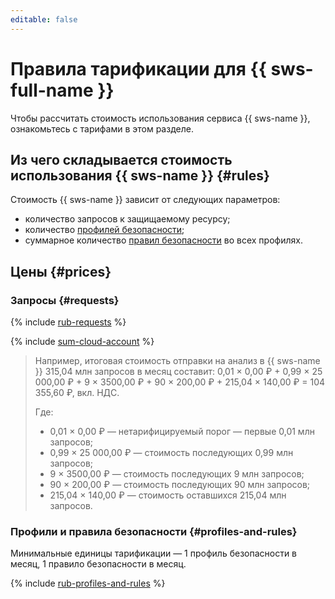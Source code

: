 ```yaml
---
editable: false
---
```


# Правила тарификации для {{ sws-full-name }}

Чтобы рассчитать стоимость использования сервиса {{ sws-name }}, ознакомьтесь с тарифами в этом разделе.

## Из чего складывается стоимость использования {{ sws-name }} {#rules}

Стоимость {{ sws-name }} зависит от следующих параметров:
* количество запросов к защищаемому ресурсу;
* количество [профилей безопасности](./concepts/profiles.md);
* суммарное количество [правил безопасности](./concepts/rules.md) во всех профилях.

## Цены {#prices}


### Запросы {#requests}


{% include [rub-requests](../_pricing/smartwebsecurity/rub-requests.md) %}

{% include [sum-cloud-account](../_includes/smartwebsecurity/sum-cloud-account.md) %}

> Например, итоговая стоимость отправки на анализ в {{ sws-name }} 315,04 млн запросов в месяц составит: 
> 0,01 × 0,00 ₽ + 0,99 × 25 000,00 ₽ + 9 × 3500,00 ₽ + 90 × 200,00 ₽ + 215,04 × 140,00 ₽ = 104 355,60 ₽, вкл. НДС.
>
> Где:
> * 0,01 × 0,00 ₽ — нетарифицируемый порог — первые 0,01 млн запросов;
> * 0,99 × 25 000,00 ₽ — стоимость последующих 0,99 млн запросов;
> * 9 × 3500,00 ₽ — стоимость последующих 9 млн запросов;
> * 90 × 200,00 ₽ — стоимость последующих 90 млн запросов;
> * 215,04 × 140,00 ₽ — стоимость оставшихся 215,04 млн запросов.




### Профили и правила безопасности {#profiles-and-rules}

Минимальные единицы тарификации — 1 профиль безопасности в месяц, 1 правило безопасности в месяц.


{% include [rub-profiles-and-rules](../_pricing/smartwebsecurity/rub-profiles-and-rules.md) %}



